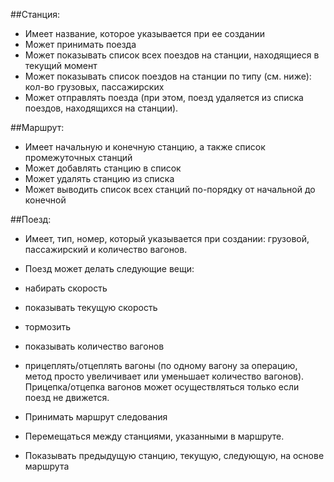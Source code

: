 ##Станция:
- Имеет название, которое указывается при ее создании
- Может принимать поезда
- Может показывать список всех поездов на станции, находящиеся в текущий момент
- Может показывать список поездов на станции по типу (см. ниже): кол-во грузовых, пассажирских
- Может отправлять поезда (при этом, поезд удаляется из списка поездов, находящихся на станции).

##Маршрут:
- Имеет начальную и конечную станцию, а также список промежуточных станций
- Может добавлять станцию в список
- Может удалять станцию из списка
- Может выводить список всех станций по-порядку от начальной до конечной

##Поезд:
- Имеет, тип, номер, который указывается при создании: грузовой, пассажирский и количество вагонов.
- Поезд может делать следующие вещи:
- набирать скорость
- показывать текущую скорость
- тормозить
- показывать количество вагонов
- прицеплять/отцеплять вагоны (по одному вагону за операцию, метод просто увеличивает или уменьшает количество вагонов). Прицепка/отцепка вагонов может осуществляться только если поезд не движется.


- Принимать маршрут следования
- Перемещаться между станциями, указанными в маршруте.
- Показывать предыдущую станцию, текущую, следующую, на основе маршрута
